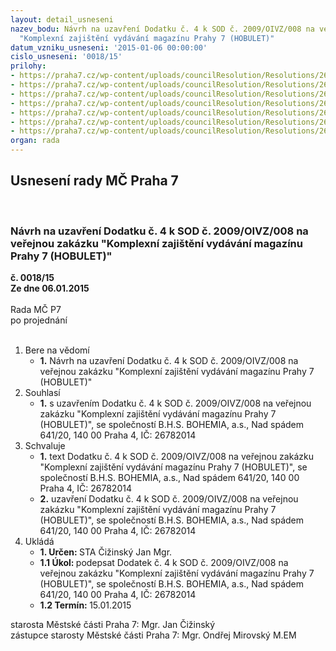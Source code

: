 ```yaml
---
layout: detail_usneseni
nazev_bodu: Návrh na uzavření Dodatku č. 4 k SOD č. 2009/OIVZ/008 na veřejnou zakázku
  "Komplexní zajištění vydávání magazínu Prahy 7 (HOBULET)"
datum_vzniku_usneseni: '2015-01-06 00:00:00'
cislo_usneseni: '0018/15'
prilohy:
- https://praha7.cz/wp-content/uploads/councilResolution/Resolutions/26830/2-15-1._dodatek_%c4%8d.4_-_op.docx
- https://praha7.cz/wp-content/uploads/councilResolution/Resolutions/26830/2-15-2._v%c3%bdpis_z_or_ze_dne_30.12.2014.pdf
- https://praha7.cz/wp-content/uploads/councilResolution/Resolutions/26830/2-15-3._usnesen%c3%ad_%c4%8d._0068_ze_dne_20.1.2009.doc
- https://praha7.cz/wp-content/uploads/councilResolution/Resolutions/26830/2-15-4._usnesen%c3%ad_%c4%8d._0622_ze_dne_16.6.2009.doc
- https://praha7.cz/wp-content/uploads/councilResolution/Resolutions/26830/2-15-5._usnesen%c3%ad_%c4%8d._0248_z_8.4.2014.doc
- https://praha7.cz/wp-content/uploads/councilResolution/Resolutions/26830/2-15-6._usnesen%c3%ad_%c4%8d._0896_z_26.11.2014.doc
- https://praha7.cz/wp-content/uploads/councilResolution/Resolutions/26830/2-15-7._usnesen%c3%ad_%c4%8d._0948_z_9.12.2014.doc
organ: rada
---
```

<div id="ucUsn_pList" class="usn">
	<span><h2>Usnesení rady MČ Praha 7 </h2>
<br></span><div class="standBody">
<span><h3>Návrh na uzavření Dodatku č. 4 k SOD č. 2009/OIVZ/008 na veřejnou zakázku "Komplexní zajištění vydávání magazínu Prahy 7 (HOBULET)"</h3></span><div class="center">
		<strong>č. 0018/15</strong><br>
	</div>
<div class="center">
		<strong>Ze dne 06.01.2015</strong><br><br>
	</div>Rada MČ P7<br> po projednání<br><br><ol>
<li>Bere na vědomí<ul><li>
<strong>1.</strong> Návrh na uzavření Dodatku č. 4 k SOD č. 2009/OIVZ/008 na veřejnou zakázku "Komplexní zajištění vydávání magazínu Prahy 7 (HOBULET)"</li></ul>
</li>
<li>Souhlasí<ul><li>
<strong>1.</strong> s uzavřením  Dodatku č. 4 k SOD č. 2009/OIVZ/008 na veřejnou zakázku "Komplexní zajištění vydávání magazínu Prahy 7 (HOBULET)", se společností  B.H.S. BOHEMIA, a.s., Nad spádem 641/20, 140 00 Praha 4, IČ: 26782014</li></ul>
</li>
<li>Schvaluje<ul>
<li>
<strong>1.</strong> text  Dodatku č. 4 k SOD č. 2009/OIVZ/008 na veřejnou zakázku "Komplexní zajištění vydávání magazínu Prahy 7 (HOBULET)", se společností  B.H.S. BOHEMIA, a.s., Nad spádem 641/20, 140 00 Praha 4, IČ: 26782014 </li>
<li>
<strong>2.</strong> uzavření Dodatku č. 4 k SOD č. 2009/OIVZ/008 na veřejnou zakázku "Komplexní zajištění vydávání magazínu Prahy 7 (HOBULET)", se společností  B.H.S. BOHEMIA, a.s., Nad spádem 641/20, 140 00 Praha 4, IČ: 26782014         </li>
</ul>
</li>
<li>Ukládá<ul>
<li>
<strong>1. Určen: </strong>STA Čižinský Jan Mgr.</li>
<li>
<strong>1.1 Úkol: </strong>podepsat  Dodatek č. 4  k SOD č. 2009/OIVZ/008 na veřejnou zakázku "Komplexní zajištění vydávání magazínu Prahy 7 (HOBULET)", se společností  B.H.S. BOHEMIA, a.s., Nad spádem 641/20, 140 00 Praha 4, IČ: 26782014 </li>
<li>
<strong>1.2 Termín: </strong>15.01.2015</li>
</ul>
</li>
</ol>starosta Městské části Praha 7: Mgr. Jan Čižinský<br>zástupce starosty Městské části Praha 7: Mgr. Ondřej Mirovský M.EM 
</div>
</div>
